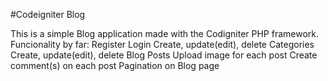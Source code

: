 #Codeigniter Blog

This is a simple Blog application made with the Codigniter PHP framework.
Funcionality by far:
Register
Login
Create, update(edit), delete Categories
Create, update(edit), delete Blog Posts
Upload image for each post
Create comment(s) on each post
Pagination on Blog page
